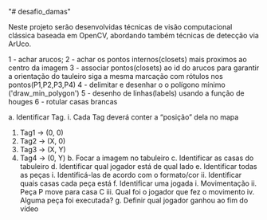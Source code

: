 "# desafio_damas" 

Neste projeto serão desenvolvidas técnicas de visão computacional clássica baseada em OpenCV, abordando também técnicas de detecção via ArUco.


1 - achar arucos;
2 - achar os pontos internos(closets) mais proximos ao centro da imagem
3 - associar pontos(closets) ao id do arucos para garantir a orientação do tauleiro siga a mesma marcação com rótulos nos pontos(P1,P2,P3,P4)
4 - delimitar e desenhar o o polígono mínimo ('draw_min_polygon')
5 - desenho de linhas(labels) usando a função de houges
6 - rotular casas brancas

a. Identificar Tag.
i. Cada Tag deverá conter a “posição” dela no mapa
1. Tag1 -> (0, 0)
2. Tag2 -> (X, 0)
3. Tag3 -> (X, Y)
4. Tag4 -> (0, Y)
b. Focar a imagem no tabuleiro
c. Identificar as casas do tabuleiro
d. Identificar qual jogador está de qual lado
e. Identificar todas as peças
i. Identificá-las de acordo com o formato/cor
ii. Identificar quais casas cada peça está
f. Identificar uma jogada
i. Movimentação
ii. Peça P move para casa C
iii. Qual foi o jogador que fez o movimento
iv. Alguma peça foi executada?
g. Definir qual jogador ganhou ao fim do vídeo